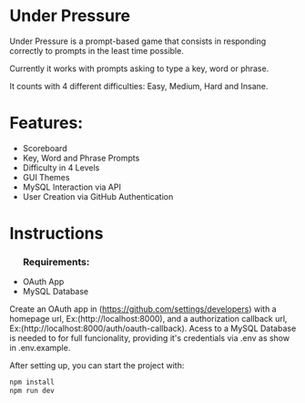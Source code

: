 # Under Pressure

Under Pressure is a prompt-based game that consists in responding correctly to prompts in the least time possible.

Currently it works with prompts asking to type a key, word or phrase.

It counts with 4 different difficulties: Easy, Medium, Hard and Insane.



<h1>Features:</h1>

<ul>
    <li>Scoreboard</li>
    <li>Key, Word and Phrase Prompts</li>
    <li>Difficulty in 4 Levels</li>
    <li>GUI Themes</li>
    <li>MySQL Interaction via API</li>
    <li>User Creation via GitHub Authentication</li>
</ul>


<h1>Instructions</h1>

<ul><h3>Requirements:</h3> 
    <li>OAuth App</li>
    <li>MySQL Database</li>
</ul>


Create an OAuth app in (https://github.com/settings/developers) with a homepage url, Ex:(http://localhost:8000), and a authorization callback url, Ex:(http://localhost:8000/auth/oauth-callback).
Acess to a MySQL Database is needed to for full funcionality, providing it's credentials via .env as show in .env.example.

After setting up, you can start the project with: 

```bash
npm install
npm run dev
```
